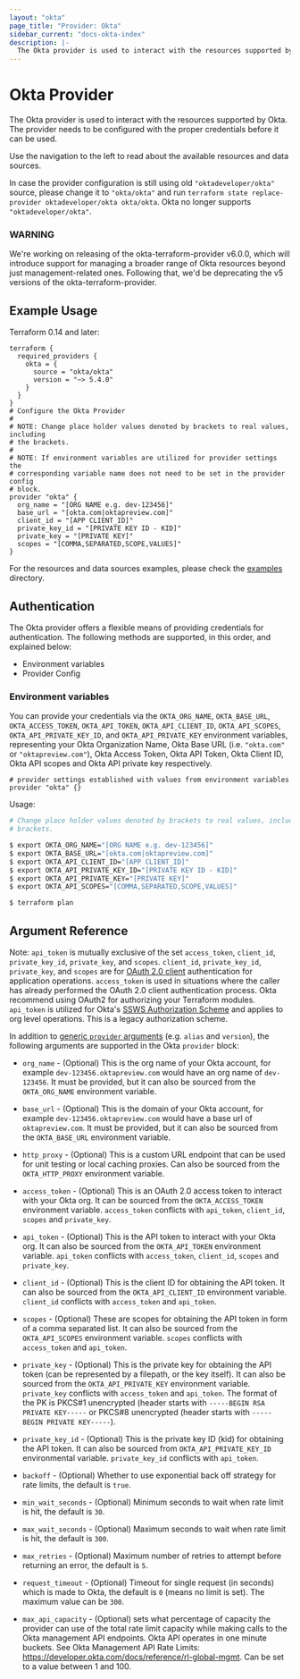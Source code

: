 ```yaml
---
layout: "okta"
page_title: "Provider: Okta"
sidebar_current: "docs-okta-index"
description: |-
  The Okta provider is used to interact with the resources supported by Okta. The provider needs to be configured with the proper credentials before it can be used.
---
```


# Okta Provider

The Okta provider is used to interact with the resources supported by Okta. The provider needs to be configured with the proper credentials before it can be used.

Use the navigation to the left to read about the available resources and data sources.

In case the provider configuration is still using old `"oktadeveloper/okta"` source, please change it to `"okta/okta"` and run
`terraform state replace-provider oktadeveloper/okta okta/okta`. Okta no longer supports `"oktadeveloper/okta"`.

### WARNING
We're working on releasing of the okta-terraform-provider v6.0.0, which will introduce support for managing a broader range of Okta resources beyond just management-related ones. Following that, we'd be deprecating the v5 versions of the okta-terraform-provider.

## Example Usage

Terraform 0.14 and later:

```hcl
terraform {
  required_providers {
    okta = {
      source = "okta/okta"
      version = "~> 5.4.0"
    }
  }
}
# Configure the Okta Provider
#
# NOTE: Change place holder values denoted by brackets to real values, including
# the brackets.
#
# NOTE: If environment variables are utilized for provider settings the
# corresponding variable name does not need to be set in the provider config
# block.
provider "okta" {
  org_name = "[ORG NAME e.g. dev-123456]"
  base_url = "[okta.com|oktapreview.com]"
  client_id = "[APP CLIENT_ID]"
  private_key_id = "[PRIVATE KEY ID - KID]"
  private_key = "[PRIVATE KEY]"
  scopes = "[COMMA,SEPARATED,SCOPE,VALUES]"
}
```

For the resources and data sources examples, please check the [examples](https://github.com/okta/terraform-provider-okta/tree/master/examples) directory.

## Authentication

The Okta provider offers a flexible means of providing credentials for
authentication. The following methods are supported, in this order, and
explained below:

- Environment variables
- Provider Config

### Environment variables

You can provide your credentials via the `OKTA_ORG_NAME`, `OKTA_BASE_URL`,
`OKTA_ACCESS_TOKEN`, `OKTA_API_TOKEN`, `OKTA_API_CLIENT_ID`, `OKTA_API_SCOPES`,
`OKTA_API_PRIVATE_KEY_ID`, and `OKTA_API_PRIVATE_KEY` environment variables,
representing your Okta Organization Name, Okta Base URL (i.e. `"okta.com"` or
`"oktapreview.com"`), Okta Access Token, Okta API Token, Okta Client ID, Okta
API scopes and Okta API private key respectively.

```hcl
# provider settings established with values from environment variables
provider "okta" {}
```

Usage:

```sh
# Change place holder values denoted by brackets to real values, including the
# brackets.

$ export OKTA_ORG_NAME="[ORG NAME e.g. dev-123456]"
$ export OKTA_BASE_URL="[okta.com|oktapreview.com]"
$ export OKTA_API_CLIENT_ID="[APP CLIENT_ID]"
$ export OKTA_API_PRIVATE_KEY_ID="[PRIVATE KEY ID - KID]"
$ export OKTA_API_PRIVATE_KEY="[PRIVATE KEY]"
$ export OKTA_API_SCOPES="[COMMA,SEPARATED,SCOPE,VALUES]"

$ terraform plan
```

## Argument Reference

Note: `api_token` is mutually exclusive of the set `access_token`, `client_id`,
`private_key_id`, `private_key`, and `scopes`. `client_id`, `private_key_id`,
`private_key`, and `scopes` are for [OAuth 2.0
client](https://developer.okta.com/docs/reference/api/apps/#add-oauth-2-0-client-application)
authentication for application operations. `access_token` is used in situations
where the caller has already performed the OAuth 2.0 client authentication
process. Okta recommend using OAuth2 for authorizing your Terraform modules. `api_token` is utilized for
Okta's [SSWS Authorization
Scheme](https://developer.okta.com/docs/reference/core-okta-api/#authentication)
and applies to org level operations. This is a legacy authorization scheme.

In addition to [generic `provider`
arguments](https://www.terraform.io/docs/configuration/providers.html) (e.g.
`alias` and `version`), the following arguments are supported in the Okta
`provider` block:

- `org_name` - (Optional) This is the org name of your Okta account, for example `dev-123456.oktapreview.com` would have an org name of `dev-123456`. It must be provided, but it can also be sourced from the `OKTA_ORG_NAME` environment variable.

- `base_url` - (Optional) This is the domain of your Okta account, for example `dev-123456.oktapreview.com` would have a base url of `oktapreview.com`. It must be provided, but it can also be sourced from the `OKTA_BASE_URL` environment variable.

- `http_proxy` - (Optional) This is a custom URL endpoint that can be used for unit testing or local caching proxies. Can also be sourced from the `OKTA_HTTP_PROXY` environment variable.

- `access_token` - (Optional) This is an OAuth 2.0 access token to interact with your Okta org. It can be sourced from the `OKTA_ACCESS_TOKEN` environment variable. `access_token` conflicts with `api_token`, `client_id`, `scopes` and `private_key`.

- `api_token` - (Optional) This is the API token to interact with your Okta org. It can also be sourced from the `OKTA_API_TOKEN` environment variable. `api_token` conflicts with `access_token`, `client_id`, `scopes` and `private_key`.

- `client_id` - (Optional) This is the client ID for obtaining the API token. It can also be sourced from the `OKTA_API_CLIENT_ID` environment variable. `client_id` conflicts with `access_token` and `api_token`.

- `scopes` - (Optional) These are scopes for obtaining the API token in form of a comma separated list. It can also be sourced from the `OKTA_API_SCOPES` environment variable. `scopes` conflicts with `access_token` and `api_token`.

- `private_key` - (Optional) This is the private key for obtaining the API token (can be represented by a filepath, or the key itself). It can also be sourced from the `OKTA_API_PRIVATE_KEY` environment variable. `private_key` conflicts with `access_token` and `api_token`. The format of the PK is PKCS#1 unencrypted (header starts with `-----BEGIN RSA PRIVATE KEY-----` or PKCS#8 unencrypted (header starts with `-----BEGIN PRIVATE KEY-----`).

- `private_key_id` - (Optional) This is the private key ID (kid) for obtaining the API token. It can also be sourced from `OKTA_API_PRIVATE_KEY_ID` environmental variable. `private_key_id` conflicts with `api_token`.

- `backoff` - (Optional) Whether to use exponential back off strategy for rate limits, the default is `true`.

- `min_wait_seconds` - (Optional) Minimum seconds to wait when rate limit is hit, the default is `30`.

- `max_wait_seconds` - (Optional) Maximum seconds to wait when rate limit is hit, the default is `300`.

- `max_retries` - (Optional) Maximum number of retries to attempt before returning an error, the default is `5`.

- `request_timeout` - (Optional) Timeout for single request (in seconds) which is made to Okta, the default is `0` (means no limit is set). The maximum value can be `300`.

- `max_api_capacity` - (Optional) sets what percentage of capacity the provider can use of the total
  rate limit capacity while making calls to the Okta management API endpoints. Okta API operates in one minute buckets.
  See Okta Management API Rate Limits: https://developer.okta.com/docs/reference/rl-global-mgmt. Can be set to a value between 1 and 100.
